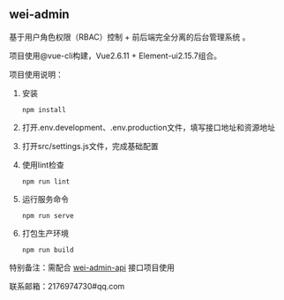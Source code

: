 ## wei-admin

基于用户角色权限（RBAC）控制 + 前后端完全分离的后台管理系统 。

项目使用@vue-cli构建，Vue2.6.11 + Element-ui2.15.7组合。

项目使用说明：

1. 安装

   ```shell
   npm install
   ```

2. 打开.env.development、.env.production文件，填写接口地址和资源地址

3. 打开src/settings.js文件，完成基础配置

4. 使用lint检查

   ```shell
   npm run lint
   ```

5. 运行服务命令

   ```shell
   npm run serve
   ```

6. 打包生产环境

   ```shell
   npm run build
   ```

特别备注：需配合 [wei-admin-api](https://github.com/lajixiaohao/wei-admin-api) 接口项目使用

联系邮箱：2176974730#qq.com